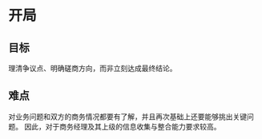 # 开局

## 目标

理清争议点、明确磋商方向，而非立刻达成最终结论。

## 难点

对业务问题和双方的商务情况都要有了解，并且再次基础上还要能够挑出关键问题。
因此，对于商务经理及其上级的信息收集与整合能力要求较高。
